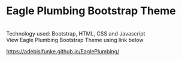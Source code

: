 # Eagle Plumbing Bootstrap Theme
<br>Technology used: Bootstrap, HTML, CSS and Javascript
<br>View Eagle Plumbing Bootstrap Theme using link below

https://adebisifunke.github.io/EaglePlumbing/

